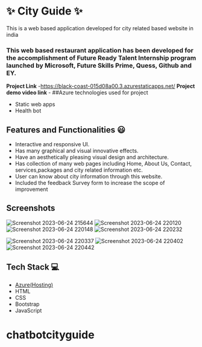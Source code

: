 # ✨ City Guide ✨

This is a web based application developed for city related based website in india

### This web based restaurant application has been developed for the accomplishment of Future Ready Talent Internship program launched by Microsoft, Future Skills Prime, Quess, Github and EY.


**Project Link** -https://black-coast-015d08a00.3.azurestaticapps.net/
**Project demo video link** -
##Azure technologies used for project
- Static web apps
- Health bot

## Features and Functionalities 😃

- Interactive and responsive UI.
- Has many graphical and visual innovative effects.
- Have an aesthetically pleasing visual design and architecture.
- Has collection of many web pages including Home, About Us, Contact, services,packages and city  related information etc.
- User can know about city information through this website.
- Included the feedback Survey form to increase the scope of improvement 

## Screenshots





![Screenshot 2023-06-24 215644](https://github.com/thanvitha-gullipalli/chatbotcityguide/assets/128880478/5907b1f9-401b-40e5-951a-a56ddd3d10bc)
![Screenshot 2023-06-24 220120](https://github.com/thanvitha-gullipalli/chatbotcityguide/assets/128880478/42aaf4b0-9917-442d-98cf-decf3a71d567)
![Screenshot 2023-06-24 220148](https://github.com/thanvitha-gullipalli/chatbotcityguide/assets/128880478/a248cb61-d993-4845-8ede-bddca5ac43d7)
![Screenshot 2023-06-24 220232](https://github.com/thanvitha-gullipalli/chatbotcityguide/assets/128880478/e3d5bc98-b748-468c-90e9-0fc1312ca773)

![Screenshot 2023-06-24 220337](https://github.com/thanvitha-gullipalli/chatbotcityguide/assets/128880478/1e74213e-2874-47f0-83c7-3489de18176f)
![Screenshot 2023-06-24 220402](https://github.com/thanvitha-gullipalli/chatbotcityguide/assets/128880478/887fd7d4-d887-4934-ad5e-cc787315ba38)
![Screenshot 2023-06-24 220442](https://github.com/thanvitha-gullipalli/chatbotcityguide/assets/128880478/41517208-28a8-4120-bbbc-46c8fc7f3665)





## Tech Stack 💻

- [Azure(Hosting)](https://azure.microsoft.com/en-in/features/azure-portal/)
- HTML
- CSS
- Bootstrap
- JavaScript
# chatbotcityguide
